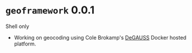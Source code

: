 # `geoframework` 0.0.1

Shell only

 * Working on geocoding using Cole Brokamp's [DeGAUSS](https://github.com/cole-brokamp/DeGAUSS) Docker hosted platform.


